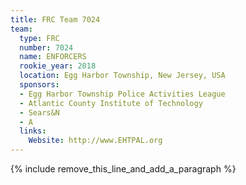 ```yaml
---
title: FRC Team 7024
team:
  type: FRC
  number: 7024
  name: ENFORCERS
  rookie_year: 2018
  location: Egg Harbor Township, New Jersey, USA
  sponsors:
  - Egg Harbor Township Police Activities League
  - Atlantic County Institute of Technology
  - Sears&N
  - A
  links:
    Website: http://www.EHTPAL.org
---
```


{% include remove_this_line_and_add_a_paragraph %}